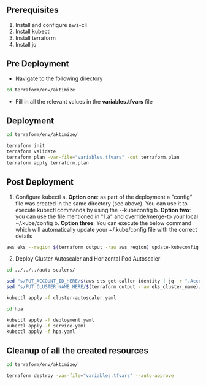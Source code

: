 ## Prerequisites
1. Install and configure aws-cli
2. Install kubectl
3. Install terraform
4. Install jq

## Pre Deployment
- Navigate to the following directory
```bash
cd terraform/env/aktimize
```

- Fill in all the relevant values in the **variables.tfvars** file

## Deployment
```bash
cd terraform/env/aktimize/

terraform init
terraform validate
terraform plan -var-file="variables.tfvars" -out terraform.plan
terraform apply terraform.plan
```

## Post Deployment
1. Configure kubectl
    a. **Option one**: as part of the deployment a "config" file was created in the same directory (see above). You can use it to execute kubectl commands by using the --kubeconfig <path-to-file>
    b. **Option two**: you can use the file mentioned in "1.a" and override/merge-to your local ~/.kube/config
    b. **Option three**: You can execute the below command which will automatically update your ~/.kube/config file with the correct details
```bash
aws eks --region $(terraform output -raw aws_region) update-kubeconfig --name $(terraform output -raw eks_cluster_name)
```
2. Deploy Cluster Autoscaler and Horizontal Pod Autoscaler
```bash
cd ../../../auto-scalers/

sed "s/PUT_ACCOUNT_ID_HERE/$(aws sts get-caller-identity | jq -r ".Account")/g" cluster-autoscaler.yaml
sed "s/PUT_CLUSTER_NAME_HERE/$(terraform output -raw eks_cluster_name)/g" cluster-autoscaler.yaml

kubectl apply -f cluster-autoscaler.yaml

cd hpa

kubectl apply -f deployment.yaml
kubectl apply -f service.yaml
kubectl apply -f hpa.yaml
```

## Cleanup of all the created resources
```bash
cd terraform/env/aktimize/

terraform destroy -var-file="variables.tfvars" --auto-approve
```
